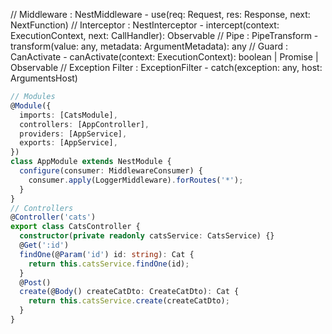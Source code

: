 // Middleware : NestMiddleware - use(req: Request, res: Response, next: NextFunction)
// Interceptor : NestInterceptor - intercept(context: ExecutionContext, next: CallHandler): Observable<any>
// Pipe : PipeTransform - transform(value: any, metadata: ArgumentMetadata): any
// Guard : CanActivate - canActivate(context: ExecutionContext): boolean | Promise<boolean> | Observable<boolean>
// Exception Filter : ExceptionFilter - catch(exception: any, host: ArgumentsHost)
```ts
// Modules
@Module({
  imports: [CatsModule],
  controllers: [AppController],
  providers: [AppService],
  exports: [AppService],
})
class AppModule extends NestModule {
  configure(consumer: MiddlewareConsumer) {
    consumer.apply(LoggerMiddleware).forRoutes('*');
  }
}
// Controllers
@Controller('cats')
export class CatsController {
  constructor(private readonly catsService: CatsService) {}
  @Get(':id')
  findOne(@Param('id') id: string): Cat {
    return this.catsService.findOne(id);
  }
  @Post()
  create(@Body() createCatDto: CreateCatDto): Cat {
    return this.catsService.create(createCatDto);
  }
}
```